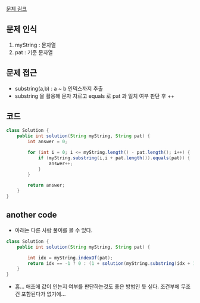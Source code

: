 [문제 링크](https://school.programmers.co.kr/learn/courses/30/lessons/181871)

## 문제 인식

1. myString : 문자열
2. pat : 기준 문자열

## 문제 접근

- substring(a,b) : a ~ b 인덱스까지 추출
- substring 을 활용해 문자 자르고 equals 로 pat 과 일치 여부 판단 후 ++

## 코드

```java
class Solution {
    public int solution(String myString, String pat) {
        int answer = 0;

        for (int i = 0; i <= myString.length() - pat.length(); i++) {
            if (myString.substring(i,i + pat.length()).equals(pat)) {
                answer++;
            }
        }

        return answer;
    }
}
```

## another code

- 아래는 다른 사람 풀이를 볼 수 있다.

```java
class Solution {
    public int solution(String myString, String pat) {

        int idx = myString.indexOf(pat);
        return idx == -1 ? 0 : (1 + solution(myString.substring(idx + 1), pat));
    }
}
```

- 흠... 애초에 값이 인는지 여부를 판단하는것도 좋은 방법인 듯 싶다. 조건부에 무조건 포함된다가 없기에...